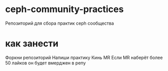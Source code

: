 # ceph-community-practices

Репозиторий для сбора практик ceph сообщества

# как занести
Форкни репозиторий
Напиши практику 
Кинь MR 
Если MR наберёт более 50 лайков он будет вмерджен в репу


